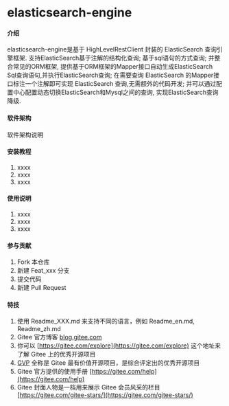 # elasticsearch-engine

#### 介绍
elasticsearch-engine是基于 HighLevelRestClient 封装的 ElasticSearch 查询引擎框架. 支持ElasticSearch基于注解的结构化查询; 基于sql语句的方式查询; 并整合常见的ORM框架, 提供基于ORM框架的Mapper接口自动生成ElasticSearch Sql查询语句,并执行ElasticSearch查询;
在需要查询 ElasticSearch 的Mapper接口标注一个注解即可实现 ElasticSearch 查询,无需额外的代码开发; 并可以通过配置中心配置动态切换ElasticSearch和Mysql之间的查询, 实现ElasticSearch查询降级.

#### 软件架构
软件架构说明


#### 安装教程

1.  xxxx
2.  xxxx
3.  xxxx

#### 使用说明

1.  xxxx
2.  xxxx
3.  xxxx

#### 参与贡献

1.  Fork 本仓库
2.  新建 Feat_xxx 分支
3.  提交代码
4.  新建 Pull Request


#### 特技

1.  使用 Readme\_XXX.md 来支持不同的语言，例如 Readme\_en.md, Readme\_zh.md
2.  Gitee 官方博客 [blog.gitee.com](https://blog.gitee.com)
3.  你可以 [https://gitee.com/explore](https://gitee.com/explore) 这个地址来了解 Gitee 上的优秀开源项目
4.  [GVP](https://gitee.com/gvp) 全称是 Gitee 最有价值开源项目，是综合评定出的优秀开源项目
5.  Gitee 官方提供的使用手册 [https://gitee.com/help](https://gitee.com/help)
6.  Gitee 封面人物是一档用来展示 Gitee 会员风采的栏目 [https://gitee.com/gitee-stars/](https://gitee.com/gitee-stars/)
